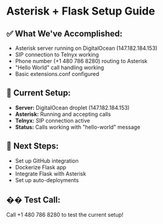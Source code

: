 # Asterisk + Flask Setup Guide

## ✅ What We've Accomplished:
- Asterisk server running on DigitalOcean (147.182.184.153)
- SIP connection to Telnyx working
- Phone number (+1 480 786 8280) routing to Asterisk
- "Hello World" call handling working
- Basic extensions.conf configured

## 🔧 Current Setup:
- **Server:** DigitalOcean droplet (147.182.184.153)
- **Asterisk:** Running and accepting calls
- **Telnyx:** SIP connection active
- **Status:** Calls working with "hello-world" message

## 🚀 Next Steps:
- Set up GitHub integration
- Dockerize Flask app
- Integrate Flask with Asterisk
- Set up auto-deployments

## �� Test Call:
Call +1 480 786 8280 to test the current setup!
